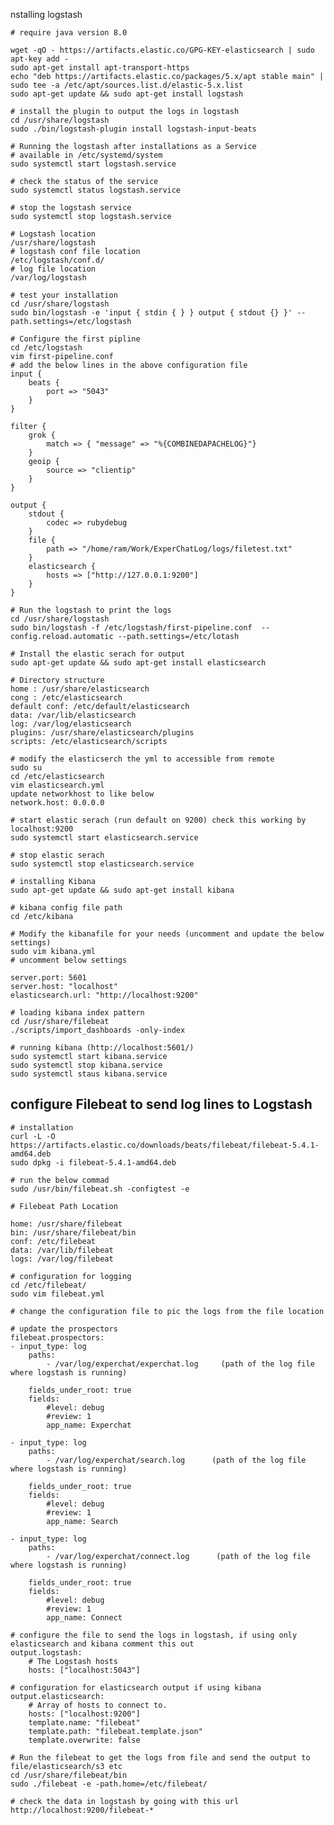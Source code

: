 nstalling logstash

    # require java version 8.0

    wget -qO - https://artifacts.elastic.co/GPG-KEY-elasticsearch | sudo apt-key add -
    sudo apt-get install apt-transport-https
    echo "deb https://artifacts.elastic.co/packages/5.x/apt stable main" | sudo tee -a /etc/apt/sources.list.d/elastic-5.x.list
    sudo apt-get update && sudo apt-get install logstash

    # install the plugin to output the logs in logstash
    cd /usr/share/logstash
    sudo ./bin/logstash-plugin install logstash-input-beats

    # Running the logstash after installations as a Service
    # available in /etc/systemd/system
    sudo systemctl start logstash.service

    # check the status of the service
    sudo systemctl status logstash.service

    # stop the logstash service
    sudo systemctl stop logstash.service

    # Logstash location
    /usr/share/logstash
    # logstash conf file location
    /etc/logstash/conf.d/
    # log file location
    /var/log/logstash

    # test your installation
    cd /usr/share/logstash
    sudo bin/logstash -e 'input { stdin { } } output { stdout {} }' --path.settings=/etc/logstash

    # Configure the first pipline
    cd /etc/logstash
    vim first-pipeline.conf
    # add the below lines in the above configuration file
    input {
        beats {
            port => "5043"
        }
    }

    filter {
        grok {
            match => { "message" => "%{COMBINEDAPACHELOG}"}
        }
        geoip {
            source => "clientip"
        }
    }

    output {
        stdout {
            codec => rubydebug
        }
        file {
            path => "/home/ram/Work/ExperChatLog/logs/filetest.txt"
        }
        elasticsearch {
            hosts => ["http://127.0.0.1:9200"]
        }
    }

    # Run the logstash to print the logs
    cd /usr/share/logstash
    sudo bin/logstash -f /etc/logstash/first-pipeline.conf  --config.reload.automatic --path.settings=/etc/lotash

    # Install the elastic serach for output
    sudo apt-get update && sudo apt-get install elasticsearch

    # Directory structure
    home : /usr/share/elasticsearch
    cong : /etc/elasticsearch
    default conf: /etc/default/elasticsearch
    data: /var/lib/elasticsearch
    log: /var/log/elasticsearch
    plugins: /usr/share/elasticsearch/plugins
    scripts: /etc/elasticsearch/scripts

    # modify the elasticserch the yml to accessible from remote
    sudo su
    cd /etc/elasticsearch
    vim elasticsearch.yml
    update networkhost to like below
    network.host: 0.0.0.0

    # start elastic serach (run default on 9200) check this working by localhost:9200
    sudo systemctl start elasticsearch.service

    # stop elastic serach
    sudo systemctl stop elasticsearch.service

    # installing Kibana
    sudo apt-get update && sudo apt-get install kibana

    # kibana config file path
    cd /etc/kibana

    # Modify the kibanafile for your needs (uncomment and update the below settings)
    sudo vim kibana.yml
    # uncomment below settings

    server.port: 5601
    server.host: "localhost"
    elasticsearch.url: "http://localhost:9200"

    # loading kibana index pattern
    cd /usr/share/filebeat
    ./scripts/import_dashboards -only-index

    # running kibana (http://localhost:5601/)
    sudo systemctl start kibana.service
    sudo systemctl stop kibana.service
    sudo systemctl staus kibana.service


## configure Filebeat to send log lines to Logstash

    # installation
    curl -L -O https://artifacts.elastic.co/downloads/beats/filebeat/filebeat-5.4.1-amd64.deb
    sudo dpkg -i filebeat-5.4.1-amd64.deb

    # run the below commad
    sudo /usr/bin/filebeat.sh -configtest -e

    # Filebeat Path Location

    home: /usr/share/filebeat
    bin: /usr/share/filebeat/bin
    conf: /etc/filebeat
    data: /var/lib/filebeat
    logs: /var/log/filebeat

    # configuration for logging
    cd /etc/filebeat/
    sudo vim filebeat.yml

    # change the configuration file to pic the logs from the file location

    # update the prospectors
    filebeat.prospectors:
    - input_type: log
        paths:
            - /var/log/experchat/experchat.log     (path of the log file where logstash is running)

        fields_under_root: true
        fields:
            #level: debug
            #review: 1
            app_name: Experchat

    - input_type: log
        paths:
            - /var/log/experchat/search.log      (path of the log file where logstash is running)

        fields_under_root: true
        fields:
            #level: debug
            #review: 1
            app_name: Search

    - input_type: log
        paths:
            - /var/log/experchat/connect.log      (path of the log file where logstash is running)

        fields_under_root: true
        fields:
            #level: debug
            #review: 1
            app_name: Connect

    # configure the file to send the logs in logstash, if using only elasticsearch and kibana comment this out
    output.logstash:
        # The Logstash hosts
        hosts: ["localhost:5043"]

    # configuration for elasticsearch output if using kibana
    output.elasticsearch:
        # Array of hosts to connect to.
        hosts: ["localhost:9200"]
        template.name: "filebeat"
        template.path: "filebeat.template.json"
        template.overwrite: false

    # Run the filebeat to get the logs from file and send the output to file/elasticsearch/s3 etc
    cd /usr/share/filebeat/bin
    sudo ./filebeat -e -path.home=/etc/filebeat/

    # check the data in logstash by going with this url
    http://localhost:9200/filebeat-*

